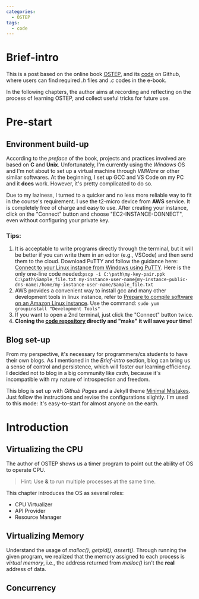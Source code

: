 ```yaml
---
categories: 
  - OSTEP
tags:
  - code
---
```

# Brief-intro

This is a post based on the online book [OSTEP](https://pages.cs.wisc.edu/~remzi/OSTEP/), and its [code](https://github.com/remzi-arpacidusseau/ostep-code) on Github, where users can find required *.h* files and *.c* codes in the e-book.

In the following chapters, the author aims at recording and reflecting on the process of learning OSTEP, and collect useful tricks for future use.

# Pre-start

## Environment build-up
According to the *preface* of the book, projects and practices involved are based on **C** and **Unix**. Unfortunately, I'm currently using the *Windows* OS and I'm not about to set up a virtual machine through *VMWare* or other similar softwares.
At the beginning, I set up GCC and VS Code on my PC and it **does** work. However, it's pretty complicated to do so.

Due to my laziness, I turned to a quicker and no less more reliable way to fit in the course's requirement.
I use the t2-micro device from **AWS** service. It is completely free of charge and easy to use.
After creating your instance, click on the "Connect" button and choose "EC2-INSTANCE-CONNECT", even without configuring your private key.

### Tips:
1. It is acceptable to write programs directly through the terminal, but it will be better if you can write them in an editor (e.g., VSCode) and then send them to the cloud. Download PuTTY and follow the guidance here: [Connect to your Linux instance from Windows using PuTTY](https://docs.aws.amazon.com/AWSEC2/latest/UserGuide/putty.html). Here is the only one-line code needed:`pscp -i C:\path\my-key-pair.ppk C:\path\Sample_file.txt my-instance-user-name@my-instance-public-dns-name:/home/my-instance-user-name/Sample_file.txt`
2. AWS provides a convenient way to install gcc and many other development tools in linux instance, refer to [Prepare to compile software on an Amazon Linux instance](https://docs.aws.amazon.com/AWSEC2/latest/UserGuide/compile-software.html). Use the command: `sudo yum groupinstall "Development Tools"`
3. If you want to open a 2nd terminal, just click the "Connect" button twice.
4. **Cloning the [code repository](https://github.com/remzi-arpacidusseau/ostep-code) directly and "make" it will save your time!**

## Blog set-up
From my perspective, it's necessary for programmers/cs students to have their own blogs. As I mentioned in the *Brief-intro* section, blog can bring us a sense of control and persistence, which will foster our learning efficiency. I decided not to blog in a big community like *csdn*, because it's incompatible with my nature of introspection and freedom.

This blog is set up with *Github Pages* and a Jekyll theme [Minimal Mistakes](https://mmistakes.github.io/minimal-mistakes/). Just follow the instructions and revise the configurations slightly. I'm used to this mode: it's easy-to-start for almost anyone on the earth.

# Introduction
## Virtualizing the CPU
The author of OSTEP shows us a timer program to point out the ability of OS to operate CPU.
> Hint: Use **&** to run multiple processes at the same time.

This chapter introduces the OS as several roles:
- CPU Virtualizer
- API Provider
- Resource Manager

## Virtualizing Memory
Understand the usage of *malloc()*, *getpid()*, *assert()*. Through running the given program, we realized that the memory assigned to each process is *virtual memory*, i.e., the address returned from *malloc()* isn't the **real** address of data.

## Concurrency
